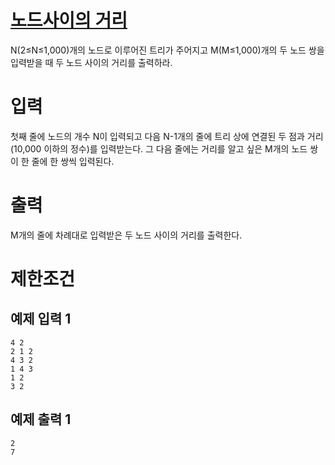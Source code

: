 # [노드사이의 거리](https://www.acmicpc.net/problem/1240)

N(2≤N≤1,000)개의 노드로 이루어진 트리가 주어지고 M(M≤1,000)개의 두 노드 쌍을 입력받을 때 두 노드 사이의 거리를 출력하라.

# 입력


첫째 줄에 노드의 개수 N이 입력되고 다음 N-1개의 줄에 트리 상에 연결된 두 점과 거리(10,000 이하의 정수)를 입력받는다. 그 다음 줄에는 거리를 알고 싶은 M개의 노드 쌍이 한 줄에 한 쌍씩 입력된다.

# 출력


M개의 줄에 차례대로 입력받은 두 노드 사이의 거리를 출력한다.

# 제한조건



## 예제 입력 1

```
4 2
2 1 2
4 3 2
1 4 3
1 2
3 2
```

## 예제 출력 1

```
2
7
```

